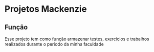 # Projetos Mackenzie

## Função 
Esse projeto tem como função armazenar testes, exercicios e trabalhos realizados durante o periodo da minha faculdade